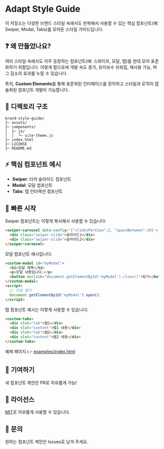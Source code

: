 # Adapt Style Guide

이 저장소는 다양한 브랜드 스타일 속에서도 반복해서 사용할 수 있는 핵심 컴포넌트(예: Swiper, Modal, Tabs)를 모아둔 스타일 가이드입니다. 

## ❓ 왜 만들었나요?
여러 스타일 속에서도 자주 등장하는 컴포넌트(예: 스와이프, 모달, 탭)를 한데 모아 표준화하기 위함입니다. 이렇게 함으로써 개발 속도 증가, 유지보수 쉬워짐, 재사용 가능, 버그 감소의 효과를 누릴 수 있습니다.

특히, **Custom Elements**를 통해 표준화된 인터페이스를 정의하고 스타일과 로직이 캡슐화된 컴포넌트 개발이 가능합니다.

## 📁 디렉토리 구조
```
brand-style-guide/
├─ assets/
├─ components/
│  ├─ js/
│  │  └─ site-theme.js
├─ index.html
├─ LICENSE
├─ README.md
```

## ⚡ 핵심 컴포넌트 예시
- **Swiper**: 터치 슬라이드 컴포넌트
- **Modal**: 모달 컴포넌트
- **Tabs**: 탭 인터랙션 컴포넌트

## 🚀 빠른 시작
Swiper 컴포넌트는 이렇게 복사해서 사용할 수 있습니다:
```html
<swiper-carousel data-config='{"slidesPerView":2, "spaceBetween":10}'>
  <div class="swiper-slide">슬라이드1</div>
  <div class="swiper-slide">슬라이드2</div>
</swiper-carousel>
```

모달 컴포넌트 예시입니다:
```html
<custom-modal id="myModal">
  <h2>모달 제목</h2>
  <p>모달 내용입니다.</p>
  <button onclick="document.getElementById('myModal').close()">닫기</button>
</custom-modal>
<script>
  // 모달 열기
  document.getElementById('myModal').open();
</script>
```

탭 컴포넌트 예시는 이렇게 사용할 수 있습니다:
```html
<custom-tabs>
  <div slot="tab">탭1</div>
  <div slot="content">탭1 내용</div>
  <div slot="tab">탭2</div>
  <div slot="content">탭2 내용</div>
</custom-tabs>
```

예제 페이지 👉 [examples/index.html](https://adapt-dev-ops.github.io/style-guide/index.html)


## 👥 기여하기
새 컴포넌트 제안은 PR로 자유롭게 가능!

## 📝 라이선스
[MIT](LICENSE)로 자유롭게 사용할 수 있습니다.

## 📧 문의
원하는 컴포넌트 제안은 Issues로 남겨 주세요.
